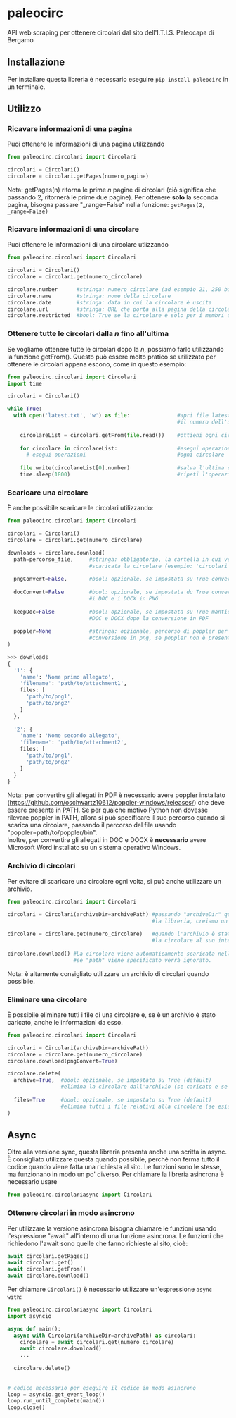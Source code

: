 # paleocirc
API web scraping per ottenere circolari dal sito dell'I.T.I.S. Paleocapa di Bergamo

## Installazione
Per installare questa libreria è necessario eseguire ```pip install paleocirc``` in un terminale.

## Utilizzo

### Ricavare informazioni di una pagina
Puoi ottenere le informazioni di una pagina utilizzando<br>
```python
from paleocirc.circolari import Circolari

circolari = Circolari()
circolare = circolari.getPages(numero_pagine)
```
Nota: getPages(n) ritorna le prime <i>n</i> pagine di circolari (ciò significa che passando 2, ritornerà le prime due pagine). Per ottenere __solo__ la seconda pagina, bisogna passare "_range=False" nella funzione: `getPages(2, _range=False)`

### Ricavare informazioni di una circolare
Puoi ottenere le informazioni di una circolare utlizzando<br>
```python
from paleocirc.circolari import Circolari

circolari = Circolari()
circolare = circolari.get(numero_circolare)

circolare.number      #stringa: numero circolare (ad esempio 21, 250 bis)
circolare.name        #stringa: nome della circolare
circolare.date        #stringa: data in cui la circolare è uscita
circolare.url         #stringa: URL che porta alla pagina della circolare (non agli allegati)
circolare.restricted  #bool: True se la circolare è solo per i membri dello staff, altrimenti False

```

### Ottenere tutte le circolari dalla *n* fino all'ultima
Se vogliamo ottenere tutte le circolari dopo la *n*, possiamo farlo utilizzando la funzione getFrom().
Questo può essere molto pratico se utilizzato per ottenere le circolari appena escono, come in questo esempio:
```python
from paleocirc.circolari import Circolari
import time

circolari = Circolari()

while True:
  with open('latest.txt', 'w') as file:               #apri file latest.txt, dove viene salvato
                                                      #il numero dell'ultima circolare
                                                      
    circolareList = circolari.getFrom(file.read())    #ottieni ogni circolare uscita dopo n
    
    for circolare in circolareList:                   #esegui operazione su
      # esegui operazioni                             #ogni circolare
    
    file.write(circolareList[0].number)               #salva l'ultima circolare in latest.txt
    time.sleep(1800)                                  #ripeti l'operazione dopo 30 minuti 
```

### Scaricare una circolare
È anche possibile scaricare le circolari utilizzando:<br>
```python
from paleocirc.circolari import Circolari

circolari = Circolari()
circolare = circolari.get(numero_circolare)

downloads = circolare.download(
  path=percorso_file,     #stringa: obbligatorio, la cartella in cui verrà
                          #scaricata la circolare (esempio: 'circolari')
  
  pngConvert=False,       #bool: opzionale, se impostata su True converte i PDF in PNG
  
  docConvert=False        #bool: opzionale, se impostata du True converte
                          #i DOC e i DOCX in PNG
  
  keepDoc=False           #bool: opzionale, se impostata su True mantiene i file
                          #DOC e DOCX dopo la conversione in PDF
  
  poppler=None            #stringa: opzionale, percorso di poppler per la
                          #conversione in png, se poppler non è presente in PATH
)

>>> downloads
{
  '1': {
    'name': 'Nome primo allegato',
    'filename': 'path/to/attachment1',
    files: [
      'path/to/png1',
      'path/to/png2'
    ]
  },
  
  '2': {
    'name': 'Nome secondo allegato',
    'filename': 'path/to/attachment2',
    files: [
      'path/to/png1',
      'path/to/png2'
    ]
  }
}
```
Nota: per convertire gli allegati in PDF è necessario avere poppler installato (https://github.com/oschwartz10612/poppler-windows/releases/) che deve essere presente in PATH. Se per qualche motivo Python non dovesse rilevare poppler in PATH, allora si può specificare il suo percorso quando si scarica una circolare, passando il percorso del file usando "poppler=path/to/poppler/bin".<br>
Inoltre, per convertire gli allegati in DOC e DOCX è **necessario** avere Microsoft Word installato su un sistema operativo Windows.

### Archivio di circolari
Per evitare di scaricare una circolare ogni volta, si può anche utilizzare un archivio.
```python
from paleocirc.circolari import Circolari

circolari = Circolari(archiveDir=archivePath) #passando "archiveDir" quando chiamiamo
                                              #la libreria, creiamo un archivio.
                                              
circolare = circolare.get(numero_circolare)   #quando l'archivio è stato caricato, la libreria cercherà 
                                              #la circolare al suo interno prima di fare una richiesta al sito.
                                               
circolare.download() #La circolare viene automaticamente scaricata nell'archivio,
                     #se "path" viene specificato verrà ignorato.
```
Nota: è altamente consigliato utilizzare un archivio di circolari quando possibile.

### Eliminare una circolare
È possibile eliminare tutti i file di una circolare e, se è un archivio è stato caricato, anche le informazioni da esso.
```python
from paleocirc.circolari import Circolari

circolari = Circolari(archiveDir=archivePath)
circolare = circolare.get(numero_circolare)
circolare.download(pngConvert=True)

circolare.delete(
  archive=True,  #bool: opzionale, se impostato su True (default)
                 #elimina la circolare dall'archivio (se caricato e se la circolare è presente)
  
  files=True     #bool: opzionale, se impostato su True (default)
                 #elimina tutti i file relativi alla circolare (se esistono)
)
```

## Async
Oltre alla versione sync, questa libreria presenta anche una scritta in async. È consigliato utilizzare questa quando possibile, perché non ferma tutto il codice quando viene fatta una richiesta al sito. Le funzioni sono le stesse, ma funzionano in modo un po' diverso.
Per chiamare la libreria asincrona è necessario usare
```python
from paleocirc.circolariasync import Circolari
```

### Ottenere circolari in modo asincrono
Per utilizzare la versione asincrona bisogna chiamare le funzioni usando l'espressione "await" all'interno di una funzione asincrona.
Le funzioni che richiedono l'await sono quelle che fanno richieste al sito, cioè:
```python
await circolari.getPages()
await circolari.get()
await circolari.getFrom()
await circolare.download()
```

Per chiamare `Circolari()` è necessario utilizzare un'espressione `async with`:
```python
from paleocirc.circolariasync import Circolari
import asyncio

async def main():
  async with Circolari(archiveDir=archivePath) as circolari:
    circolare = await circolari.get(numero_circolare)
    await circolare.download()
    ...
    
  circolare.delete()
    
    
# codice necessario per eseguire il codice in modo asincrono
loop = asyncio.get_event_loop()
loop.run_until_complete(main())
loop.close()
```

